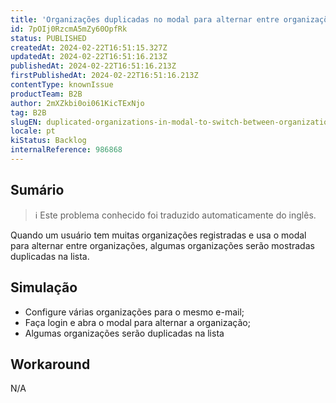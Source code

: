 ```yaml
---
title: 'Organizações duplicadas no modal para alternar entre organizações'
id: 7pOIj0RzcmA5mZy60OpfRk
status: PUBLISHED
createdAt: 2024-02-22T16:51:15.327Z
updatedAt: 2024-02-22T16:51:16.213Z
publishedAt: 2024-02-22T16:51:16.213Z
firstPublishedAt: 2024-02-22T16:51:16.213Z
contentType: knownIssue
productTeam: B2B
author: 2mXZkbi0oi061KicTExNjo
tag: B2B
slugEN: duplicated-organizations-in-modal-to-switch-between-organizations
locale: pt
kiStatus: Backlog
internalReference: 986868
---
```


## Sumário

>ℹ️ Este problema conhecido foi traduzido automaticamente do inglês.


Quando um usuário tem muitas organizações registradas e usa o modal para alternar entre organizações, algumas organizações serão mostradas duplicadas na lista.

## Simulação



- Configure várias organizações para o mesmo e-mail;
- Faça login e abra o modal para alternar a organização;
- Algumas organizações serão duplicadas na lista

## Workaround


N/A





